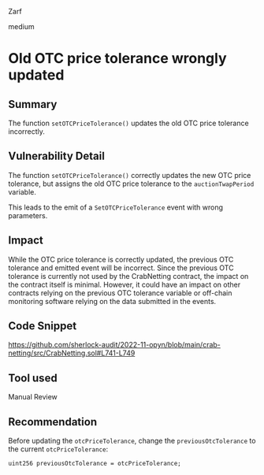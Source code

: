 Zarf

medium

# Old OTC price tolerance wrongly updated

## Summary

The function `setOTCPriceTolerance()` updates the old OTC price tolerance incorrectly.

## Vulnerability Detail

The function `setOTCPriceTolerance()` correctly updates the new OTC price tolerance, but assigns the old OTC price tolerance to the `auctionTwapPeriod` variable. 

This leads to the emit of a `SetOTCPriceTolerance` event with wrong parameters.

## Impact

While the OTC price tolerance is correctly updated, the previous OTC tolerance and emitted event will be incorrect. Since the previous OTC tolerance is currently not used by the CrabNetting contract, the impact on the contract itself is minimal. However, it could have an impact on other contracts relying on the previous OTC tolerance variable or off-chain monitoring software relying on the data submitted in the events.

## Code Snippet

https://github.com/sherlock-audit/2022-11-opyn/blob/main/crab-netting/src/CrabNetting.sol#L741-L749

## Tool used

Manual Review

## Recommendation

Before updating the `otcPriceTolerance`, change the `previousOtcTolerance` to the current `otcPriceTolerance`:
```Solidity
uint256 previousOtcTolerance = otcPriceTolerance;
```